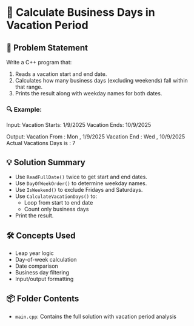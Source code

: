 # 🧮 Calculate Business Days in Vacation Period

## 🧩 Problem Statement
Write a C++ program that:
1. Reads a vacation start and end date.
2. Calculates how many business days (excluding weekends) fall within that range.
3. Prints the result along with weekday names for both dates.

### 🔍 Example:
Input:
Vacation Starts: 1/9/2025 
Vacation Ends: 10/9/2025

Output:
Vacation From : Mon , 1/9/2025 
Vacation End : Wed , 10/9/2025 
Actual Vacations Days is : 7


## 💡 Solution Summary
- Use `ReadFullDate()` twice to get start and end dates.
- Use `DayOfWeekOrder()` to determine weekday names.
- Use `IsWeekend()` to exclude Fridays and Saturdays.
- Use `CalculateVacationDays()` to:
  - Loop from start to end date
  - Count only business days
- Print the result.

## 🛠️ Concepts Used
- Leap year logic  
- Day-of-week calculation  
- Date comparison  
- Business day filtering  
- Input/output formatting  

## 📦 Folder Contents
- `main.cpp`: Contains the full solution with vacation period analysis
